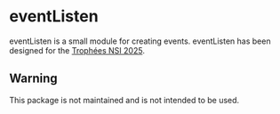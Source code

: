 # eventListen

eventListen is a small module for creating events.
eventListen has been designed for the [Trophées NSI 2025](https://trophees-nsi.fr).

## Warning

This package is not maintained and is not intended to be used.